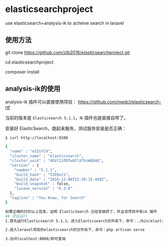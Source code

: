 # elasticsearchproject
use elasticsearch+analysis-ik to acheive search in laravel
## 使用方法
git clone https://github.com/zlb2016/elasticsearchproject.git

cd elasticsearchproject

composer install

## analysis-ik的使用
 analysis-ik 插件可以直接使用项目： https://github.com/medcl/elasticsearch-rtf

当前的版本是 `Elasticsearch 5.1.1`，ik 插件也是直接自带了。

安装好 ElasticSearch，跑起来服务，测试服务安装是否正确：

```bash
$ curl http://localhost:9200

{
  "name" : "e3ZsfC9",
  "cluster_name" : "elasticsearch",
  "cluster_uuid" : "4GVtZiPDTwGFlX7hsWQ6AQ",
  "version" : {
    "number" : "5.1.1",
    "build_hash" : "5395e21",
    "build_date" : "2016-12-06T12:36:15.409Z",
    "build_snapshot" : false,
    "lucene_version" : "6.3.0"
  },
  "tagline" : "You Know, for Search"
}

如果正确的打印以上信息，证明 ElasticSearch 已经安装好了，并且该项目中有ik 插件
## 项目运行
1.首先运行Elasticsearch 5.1.1，进入Elasticsearch文件夹下，命令：./bin/elasticsearch

2.进入laravel项目的elasticsearch的文件夹下，命令：php artisan serve

3.访问localhost:8000/即可查询


